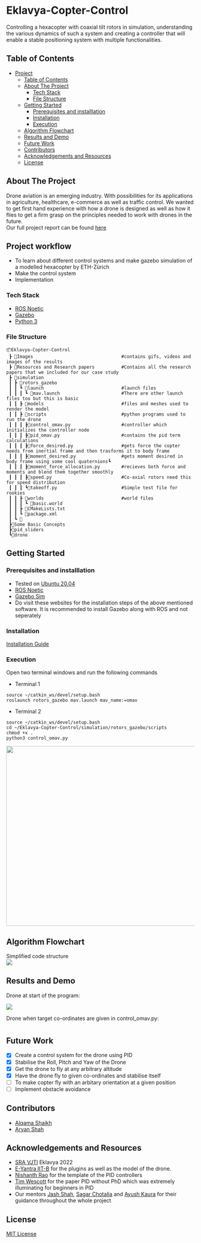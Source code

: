 # Eklavya-Copter-Control

Controlling a hexacopter with coaxial tilt rotors in simulation, understanding the various dynamics of such a system and creating a controller that will enable a stable positioning system with multiple functionalities.

<!-- TABLE OF CONTENTS -->
## Table of Contents

- [Project](#Eklavya-Copter-Control)
  - [Table of Contents](#table-of-contents)
  - [About The Project](#about-the-project)
    - [Tech Stack](#tech-stack)
    - [File Structure](#file-structure)
  - [Getting Started](#getting-started)
    - [Prerequisites and installlation](#prerequisites-and-installlation)
    - [Installation](#installation)
    - [Execution](#execution)
  - [Algorithm Flowchart](#algorithm-flowchart)
  - [Results and Demo](#results-and-demo)
  - [Future Work](#future-work)
  - [Contributors](#contributors)
  - [Acknowledgements and Resources](#acknowledgements-and-resources)
  - [License](#license)

<!--ABOUT THE PROJECT -->
## About The Project
Drone aviation is an emerging industry. With possibilities for its applications in agriculture, healthcare, e-commerce as well as traffic control. We wanted to get first hand experience with how a drone is designed as well as how it flies to get a firm grasp on the principles needed to work with drones in the future.  
Our full project report can be found [here]()

## Project workflow
- To learn about different control systems and make gazebo simulation of a modelled hexacopter by ETH-Zürich
- Make the control system
- Implementation

### Tech Stack

- [ROS Noetic](http://wiki.ros.org/noetic)
- [Gazebo](http://gazebosim.org/)
- [Python 3](https://www.python.org/downloads/)


### File Structure
```
📦Eklavya-Copter-Control
 ┣ 📂Images                                 #contains gifs, videos and images of the results          
 ┣ 📂Resources and Research papers          #Contains all the research papers that we included for our case study
 ┣ 📂simulation
 ┃ ┣ 📂rotors_gazebo
 ┃ ┃ ┗ 📂launch                             #launch files
 ┃ ┃ ┃ ┗ 📜mav.launch                       #There are other launch files too but this is basic
 ┃ ┃ ┣ 📂models                             #files and meshes used to render the model
 ┃ ┃ ┣ 📂scripts                            #python programs used to run the drone   
 ┃ ┃ ┃ ┣📜control_omav.py                   #controller which initializes the controller node
 ┃ ┃ ┃ ┣📜pid_omav.py                       #contains the pid term calculations
 ┃ ┃ ┃ ┣📜force_desired.py                  #gets force the copter needs from inertial frame and then trasforms it to body frame
 ┃ ┃ ┃ ┣📜moment_desired.py                 #gets moment desired in body frame using some cool quaternions┗
 ┃ ┃ ┃ ┣📜moment_force_allocation.py        #recieves both force and moments and blend them together smoothly
 ┃ ┃ ┃ ┣📜speed.py                          #Co-axial rotors need this for speed distribution 
 ┃ ┃ ┃ ┗📜takeoff.py                        #Simple test file for rookies  
 ┃ ┃ ┣ 📂worlds                             #world files
 ┃ ┃ ┃ ┗ 📜basic.world
 ┃ ┃ ┣ 📜CMakeLists.txt
 ┃ ┃ ┗ 📜package.xml
 ┃ ┗ 📂
 ┣📂Some Basic Concepts
 ┣📂pid_sliders
 ┗📂drone      

 ```

<!-- GETTING STARTED -->
## Getting Started

### Prerequisites and installlation
* Tested on [Ubuntu 20.04](https://ubuntu.com/download/desktop)
* [ROS Noetic](http://wiki.ros.org/noetic/Installation)
* [Gazebo Sim](http://gazebosim.org/)
* Do visit these websites for the installation steps of the above mentioned software. It is recommended to install Gazebo along with ROS and not seperately

### Installation

[Installation Guide](./Installations.md "Installation")

### Execution
Open two terminal windows and run the following commands
- Terminal 1

```
source ~/catkin_ws/devel/setup.bash
roslaunch rotors_gazebo mav.launch mav_name:=omav
```
- Terminal 2
```
source ~/catkin_ws/devel/setup.bash
cd ~/Eklavya-Copter-Control/simulation/rotors_gazebo/scripts
chmod +x .                      
python3 control_omav.py
```


<img src="#" width="640" height="480" />


<!--Flowchart -->
## Algorithm Flowchart
Simplified code structure  
<img src="#">

<!-- RESULTS AND DEMO -->
## Results and Demo


Drone at start of the program:  

<img src="#">

Drone when target co-ordinates are given in control_omav.py:  




#





<!-- FUTURE WORK -->
## Future Work
- [x] Create a control system for the drone using PID
- [x] Stabilise the Roll, Pitch and Yaw of the Drone 
- [x] Get the drone to fly at any arbitrary altitude
- [x] Have the drone fly to given co-ordinates and stabilise itself
- [ ] To make copter fly with an arbitary orientation at a given position
- [ ] Implement obstacle avoidance 

<!-- CONTRIBUTORS -->
## Contributors
* [Alqama Shaikh](https://github.com/toshan-luktuke)
* [Aryan Shah](https://github.com/Jash-Shah)


<!-- ACKNOWLEDGEMENTS AND REFERENCES -->
## Acknowledgements and Resources
* [SRA VJTI](http://sra.vjti.info/) Eklavya 2022  
* [E-Yantra IIT-B](https://new.e-yantra.org/) for the plugins as well as the model of the drone. 
* [Nishanth Rao](https://github.com/NishanthARao/ROS-Quadcopter-Simulation) for the template of the PID controllers
* [Tim Wescott](http://wescottdesign.com/articles/pid/pidWithoutAPhd.pdf) for the paper PID without PhD which was extremely illuminating for beginners in PID
* Our mentors [Jash Shah](https://github.com/Jash-Shah), [Sagar Chotalia](https://github.com/kart1802) and [Ayush Kaura](https://github.com/dhruvi29) for their guidance throughout the whole project

<!-- -->
## License
[MIT License](https://opensource.org/licenses/MIT)
